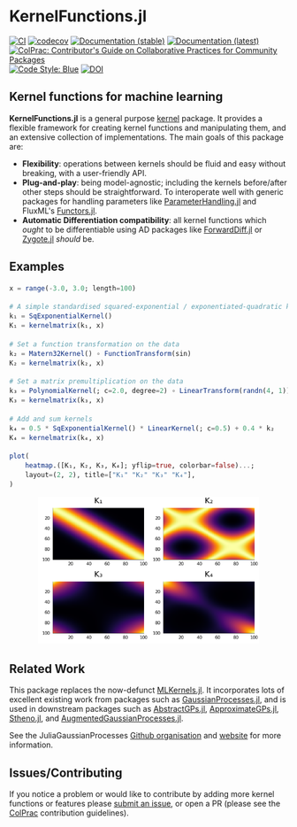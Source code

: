 # KernelFunctions.jl

[![CI](https://github.com/JuliaGaussianProcesses/KernelFunctions.jl/actions/workflows/ci.yml/badge.svg)](https://github.com/JuliaGaussianProcesses/KernelFunctions.jl/actions/workflows/ci.yml)
[![codecov](https://codecov.io/gh/JuliaGaussianProcesses/KernelFunctions.jl/branch/master/graph/badge.svg?token=rmDh3gb7hN)](https://codecov.io/gh/JuliaGaussianProcesses/KernelFunctions.jl)
[![Documentation (stable)](https://img.shields.io/badge/docs-stable-blue.svg)](https://juliagaussianprocesses.github.io/KernelFunctions.jl/stable)
[![Documentation (latest)](https://img.shields.io/badge/docs-dev-blue.svg)](https://juliagaussianprocesses.github.io/KernelFunctions.jl/dev)
[![ColPrac: Contributor's Guide on Collaborative Practices for Community Packages](https://img.shields.io/badge/ColPrac-Contributor's%20Guide-blueviolet)](https://github.com/SciML/ColPrac)
[![Code Style: Blue](https://img.shields.io/badge/code%20style-blue-4495d1.svg)](https://github.com/invenia/BlueStyle)
[![DOI](https://zenodo.org/badge/188430419.svg)](https://zenodo.org/badge/latestdoi/188430419)


## Kernel functions for machine learning

**KernelFunctions.jl** is a general purpose [kernel](https://en.wikipedia.org/wiki/Positive-definite_kernel) package.
It provides a flexible framework for creating kernel functions and manipulating them, and an extensive collection of implementations.
The main goals of this package are:
- **Flexibility**: operations between kernels should be fluid and easy without breaking, with a user-friendly API.
- **Plug-and-play**: being model-agnostic; including the kernels before/after other steps should be straightforward. To interoperate well with generic packages for handling parameters like [ParameterHandling.jl](https://github.com/invenia/ParameterHandling.jl/) and FluxML's [Functors.jl](https://github.com/FluxML/Functors.jl/).
- **Automatic Differentiation compatibility**: all kernel functions which _ought_ to be differentiable using AD packages like [ForwardDiff.jl](https://github.com/JuliaDiff/ForwardDiff.jl) or [Zygote.jl](https://github.com/FluxML/Zygote.jl) _should_ be.

## Examples

```julia
x = range(-3.0, 3.0; length=100)

# A simple standardised squared-exponential / exponentiated-quadratic kernel.
k₁ = SqExponentialKernel()
K₁ = kernelmatrix(k₁, x)

# Set a function transformation on the data
k₂ = Matern32Kernel() ∘ FunctionTransform(sin)
K₂ = kernelmatrix(k₂, x)

# Set a matrix premultiplication on the data
k₃ = PolynomialKernel(; c=2.0, degree=2) ∘ LinearTransform(randn(4, 1))
K₃ = kernelmatrix(k₃, x)

# Add and sum kernels
k₄ = 0.5 * SqExponentialKernel() * LinearKernel(; c=0.5) + 0.4 * k₂
K₄ = kernelmatrix(k₄, x)

plot(
    heatmap.([K₁, K₂, K₃, K₄]; yflip=true, colorbar=false)...;
    layout=(2, 2), title=["K₁" "K₂" "K₃" "K₄"],
)
```
<p align=center>
  <img src="docs/src/assets/heatmap_combination.png" width=400px>
</p>

## Related Work

This package replaces the now-defunct [MLKernels.jl](https://github.com/trthatcher/MLKernels.jl). It incorporates lots of excellent existing work from packages such as [GaussianProcesses.jl](https://github.com/STOR-i/GaussianProcesses.jl), and is used in downstream packages such as [AbstractGPs.jl](https://github.com/JuliaGaussianProcesses/AbstractGPs.jl), [ApproximateGPs.jl](https://github.com/JuliaGaussianProcesses/ApproximateGPs.jl), [Stheno.jl](https://github.com/willtebbutt/Stheno.jl), and [AugmentedGaussianProcesses.jl](https://github.com/theogf/AugmentedGaussianProcesses.jl).

See the JuliaGaussianProcesses [Github organisation](https://github.com/JuliaGaussianProcesses) and [website](https://juliagaussianprocesses.github.io/) for more information.

## Issues/Contributing

If you notice a problem or would like to contribute by adding more kernel functions or features please [submit an issue](https://github.com/JuliaGaussianProcesses/KernelFunctions.jl/issues), or open a PR (please see the [ColPrac](https://github.com/SciML/ColPrac) contribution guidelines).
